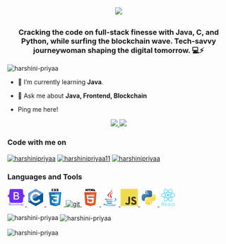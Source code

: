 <h1 align="center">
    <img src="https://readme-typing-svg.herokuapp.com/?font=Righteous&size=35&center=true&vCenter=true&width=500&height=70&duration=4000&lines=Hi+There!+👋;+I'm+Harshinipriyaa!;" />
</h1>

<h3 align="center">Cracking the code on full-stack finesse with Java, C, and Python, while surfing the blockchain wave. Tech-savvy journeywoman shaping the digital tomorrow. 💻⚡️</h3>

<p align="left"> <img src="https://komarev.com/ghpvc/?username=harshini-priyaa&label=Visitors&color=1196e8&style=flat-square" alt="harshini-priyaa" /> </p>

- 🌱 I’m currently learning **Java**.

- 💬 Ask me about **Java, Frontend, Blockchain**
- Ping me here!
<div align="center"> 
  <a href="mailto:harshinipriyaa1112@gmail.com @gmail.com">
    <img src="https://img.shields.io/badge/Gmail-333333?style=for-the-badge&logo=gmail&logoColor=red" />
  </a>
  <a href="https://linkedin.com/in/harshini-priyaa-727136222" target="_blank">
    <img src="https://img.shields.io/badge/LinkedIn-0077B5?style=for-the-badge&logo=linkedin&logoColor=white" target="_blank" />
  </a>

</div>

<h3 align="left">Code with me on</h3>
<p align="left">

<a href="https://www.codechef.com/users/harshinipriyaa" target="blank"><img align="center" src="https://cdn.jsdelivr.net/npm/simple-icons@3.1.0/icons/codechef.svg" alt="harshinipriyaa" height="30" width="40" /></a>
<a href="https://www.hackerrank.com/harshinipriyaa11" target="blank"><img align="center" src="https://raw.githubusercontent.com/rahuldkjain/github-profile-readme-generator/master/src/images/icons/Social/hackerrank.svg" alt="harshinipriyaa11" height="30" width="40" /></a>
<a href="https://www.leetcode.com/harshinipriyaa" target="blank"><img align="center" src="https://raw.githubusercontent.com/rahuldkjain/github-profile-readme-generator/master/src/images/icons/Social/leet-code.svg" alt="harshinipriyaa" height="30" width="40" /></a>
</p>

<h3 align="left">Languages and Tools</h3>
<p align="left"> <a href="https://getbootstrap.com" target="_blank" rel="noreferrer"> <img src="https://raw.githubusercontent.com/devicons/devicon/master/icons/bootstrap/bootstrap-plain-wordmark.svg" alt="bootstrap" width="40" height="40"/> </a> <a href="https://www.cprogramming.com/" target="_blank" rel="noreferrer"> <img src="https://raw.githubusercontent.com/devicons/devicon/master/icons/c/c-original.svg" alt="c" width="40" height="40"/> </a> <a href="https://www.w3schools.com/css/" target="_blank" rel="noreferrer"> <img src="https://raw.githubusercontent.com/devicons/devicon/master/icons/css3/css3-original-wordmark.svg" alt="css3" width="40" height="40"/> </a> <a href="https://git-scm.com/" target="_blank" rel="noreferrer"> <img src="https://www.vectorlogo.zone/logos/git-scm/git-scm-icon.svg" alt="git" width="40" height="40"/> </a> <a href="https://www.w3.org/html/" target="_blank" rel="noreferrer"> <img src="https://raw.githubusercontent.com/devicons/devicon/master/icons/html5/html5-original-wordmark.svg" alt="html5" width="40" height="40"/> </a> <a href="https://www.java.com" target="_blank" rel="noreferrer"> <img src="https://raw.githubusercontent.com/devicons/devicon/master/icons/java/java-original.svg" alt="java" width="40" height="40"/> </a> <a href="https://developer.mozilla.org/en-US/docs/Web/JavaScript" target="_blank" rel="noreferrer"> <img src="https://raw.githubusercontent.com/devicons/devicon/master/icons/javascript/javascript-original.svg" alt="javascript" width="40" height="40"/> </a> <a href="https://www.python.org" target="_blank" rel="noreferrer"> <img src="https://raw.githubusercontent.com/devicons/devicon/master/icons/python/python-original.svg" alt="python" width="40" height="40"/> </a> <a href="https://reactjs.org/" target="_blank" rel="noreferrer"> <img src="https://raw.githubusercontent.com/devicons/devicon/master/icons/react/react-original-wordmark.svg" alt="react" width="40" height="40"/> </a> </p>

<p><img align="left" src="https://github-readme-stats.vercel.app/api/top-langs?username=harshini-priyaa&show_icons=true&theme=tokyonight&title_color=25687e&text_color=4bc0d8&bg_color=f1eedc&locale=en&layout=compact" alt="harshini-priyaa" /></p>

<p>&nbsp;<img align="center" src="https://github-readme-stats.vercel.app/api?username=harshini-priyaa&show_icons=true&title_color=25687e&text_color=4bc0d8&bg_color=f1eedc&locale=en" alt="harshini-priyaa" /></p>

<p><img align="center" src="https://github-readme-streak-stats.herokuapp.com/?user=harshini-priyaa&theme=dark" alt="harshini-priyaa" /></p>
